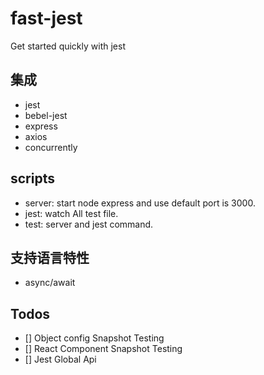 # fast-jest

Get started quickly with jest

## 集成

- jest
- bebel-jest
- express
- axios
- concurrently

## scripts

- server: start node express and use default port is 3000.
- jest: watch All test file.
- test: server and jest command.

## 支持语言特性

- async/await

## Todos

- [] Object config Snapshot Testing
- [] React Component Snapshot Testing
- [] Jest Global Api